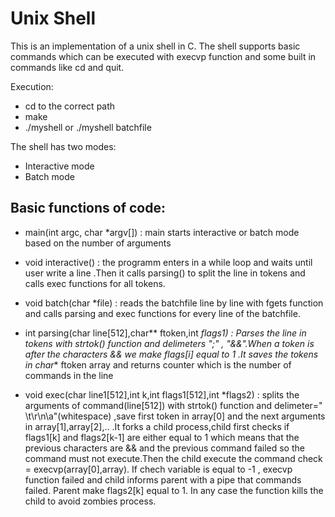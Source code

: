 # Unix Shell

This is an implementation of a unix shell in C. The shell supports basic commands which can be executed with execvp function and some built in commands like cd and quit.

Execution:
- cd to the correct path
- make
- ./myshell or ./myshell batchfile

The shell has two modes:
- Interactive mode
- Batch mode

## Basic functions of code:
- main(int argc, char *argv[]) : main starts interactive or batch mode based on the number of arguments 

- void interactive() : the programm enters in a while loop and waits until user write a line .Then it calls parsing() to split the line in tokens and calls exec functions for all tokens.

- void batch(char *file) : reads the batchfile line by line with fgets function and calls parsing and exec functions for every line of the batchfile.

- int parsing(char line[512],char** ftoken,int *flags1) : Parses the line in tokens with strtok() function and delimeters ";" , "&&".When a token is after the characters && we make flags[i] equal to 1 .It saves the tokens in char** ftoken array and returns counter which is the number of commands in the line

- void exec(char line1[512],int k,int flags1[512],int *flags2) : splits the arguments of command(line[512]) with strtok() function and delimeter=" \t\r\n\a"(whitespace) ,save first token in array[0] and the next arguments in array[1],array[2],.. .It forks a child process,child first checks if flags1[k] and flags2[k-1] are either equal to 1 which means that the previous characters are && and the previous command failed so the command must not execute.Then the child execute the command check = execvp(array[0],array). If chech variable is equal to -1 , execvp function failed and child informs parent with a pipe that commands failed. Parent make flags2[k] equal to 1. In any case the function kills the child to avoid zombies process.

